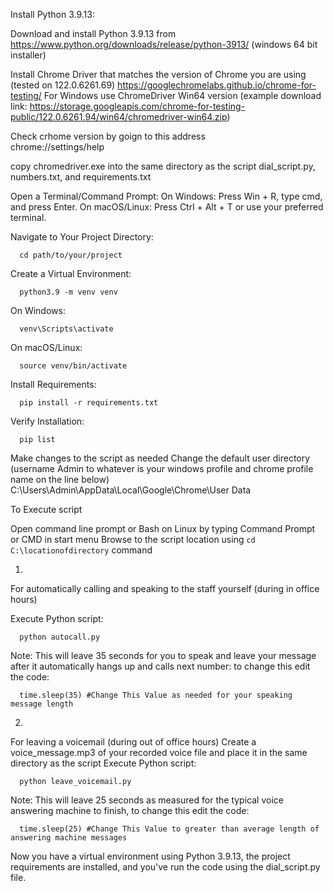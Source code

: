 Install Python 3.9.13:

Download and install Python 3.9.13 from 
https://www.python.org/downloads/release/python-3913/  (windows 64 bit installer)

Install Chrome Driver that matches the version of Chrome you are using (tested on 122.0.6261.69)
https://googlechromelabs.github.io/chrome-for-testing/
For Windows use ChromeDriver Win64 version (example download link: https://storage.googleapis.com/chrome-for-testing-public/122.0.6261.94/win64/chromedriver-win64.zip)

Check crhome version by goign to this address  
      chrome://settings/help

copy chromedriver.exe into the same directory as the script 
      dial_script.py, numbers.txt, and requirements.txt

Open a Terminal/Command Prompt:
On Windows: Press Win + R, type cmd, and press Enter.
On macOS/Linux: Press Ctrl + Alt + T or use your preferred terminal.

Navigate to Your Project Directory:

      cd path/to/your/project
Create a Virtual Environment:

      python3.9 -m venv venv

On Windows:

      venv\Scripts\activate
On macOS/Linux:

      source venv/bin/activate
Install Requirements:

      pip install -r requirements.txt
Verify Installation:

      pip list


Make changes to the script as needed
Change the default user directory (username Admin to whatever is your windows profile and chrome profile name on the line below)
      C:\Users\Admin\AppData\Local\Google\Chrome\User Data

To Execute script

Open command line prompt or Bash on Linux by typing Command Prompt or CMD in start menu
Browse to the script location using `cd C:\locationofdirectory` command

1. 
For automatically calling and speaking to the staff yourself (during in office hours)

Execute Python script:

      python autocall.py
      
Note: This will leave 35 seconds for you to speak and leave your message after it automatically hangs up and calls next number: to change this edit the code:

      time.sleep(35) #Change This Value as needed for your speaking message length

2. 
For leaving a voicemail (during out of office hours)
      Create a voice_message.mp3 of your recorded voice file and place it in the same directory as the script
Execute Python script:

      python leave_voicemail.py
   
Note: This will leave 25 seconds as measured for the typical voice answering machine to finish,  to change this edit the code:

      time.sleep(25) #Change This Value to greater than average length of answering machine messages


Now you have a virtual environment using Python 3.9.13, the project requirements are installed, and you've run the code using the dial_script.py file.
